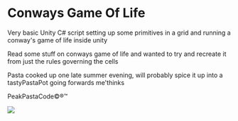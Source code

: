 # Conways Game Of Life
 
Very basic Unity C# script setting up some primitives in a grid and running a conway's game of life inside unity

Read some stuff on conways game of life and wanted to try and recreate it from just the rules governing the cells


Pasta cooked up one late summer evening, will probably spice it up into a tastyPastaPot going forwards me'thinks 

PeakPastaCode©®™

![](UnityGameOfLife.gif)

